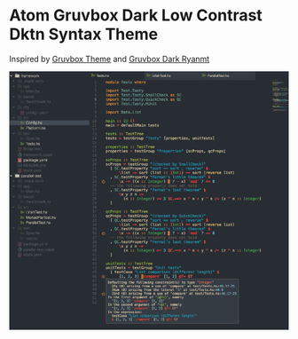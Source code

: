 # Atom Gruvbox Dark Low Contrast Dktn Syntax Theme

Inspired by [Gruvbox Theme](https://github.com/morhetz/gruvbox) and [Gruvbox Dark Ryanmt](https://atom.io/themes/gruvbox-dark-ryanmt)

![](./dktn-theme.png)

